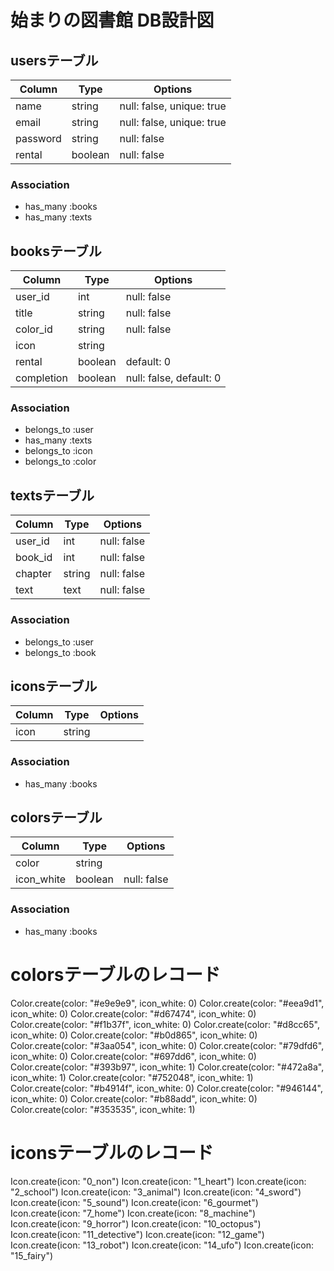 # 始まりの図書館 DB設計図
## usersテーブル
|Column|Type|Options|
|------|----|-------|
|name|string|null: false, unique: true|
|email|string|null: false, unique: true|
|password|string|null: false|
|rental|boolean|null: false|
### Association
- has_many :books
- has_many :texts

## booksテーブル
|Column|Type|Options|
|------|----|-------|
|user_id|int|null: false|
|title|string|null: false|
|color_id|string|null: false|
|icon|string||
|rental|boolean|default: 0|
|completion|boolean|null: false, default: 0|
### Association
- belongs_to :user
- has_many :texts
- belongs_to :icon
- belongs_to :color

## textsテーブル
|Column|Type|Options|
|------|----|-------|
|user_id|int|null: false|
|book_id|int|null: false|
|chapter|string|null: false|
|text|text|null: false|
### Association
- belongs_to :user
- belongs_to :book

## iconsテーブル
|Column|Type|Options|
|------|----|-------|
|icon|string||
### Association
- has_many :books

## colorsテーブル
|Column|Type|Options|
|------|----|-------|
|color|string||
|icon_white|boolean|null: false|
### Association
- has_many :books

# colorsテーブルのレコード
Color.create(color: "#e9e9e9", icon_white: 0)
Color.create(color: "#eea9d1", icon_white: 0)
Color.create(color: "#d67474", icon_white: 0)
Color.create(color: "#f1b37f", icon_white: 0)
Color.create(color: "#d8cc65", icon_white: 0)
Color.create(color: "#b0d865", icon_white: 0)
Color.create(color: "#3aa054", icon_white: 0)
Color.create(color: "#79dfd6", icon_white: 0)
Color.create(color: "#697dd6", icon_white: 0)
Color.create(color: "#393b97", icon_white: 1)
Color.create(color: "#472a8a", icon_white: 1)
Color.create(color: "#752048", icon_white: 1)
Color.create(color: "#b4914f", icon_white: 0)
Color.create(color: "#946144", icon_white: 0)
Color.create(color: "#b88add", icon_white: 0)
Color.create(color: "#353535", icon_white: 1)

# iconsテーブルのレコード
Icon.create(icon: "0_non")
Icon.create(icon: "1_heart")
Icon.create(icon: "2_school")
Icon.create(icon: "3_animal")
Icon.create(icon: "4_sword")
Icon.create(icon: "5_sound")
Icon.create(icon: "6_gourmet")
Icon.create(icon: "7_home")
Icon.create(icon: "8_machine")
Icon.create(icon: "9_horror")
Icon.create(icon: "10_octopus")
Icon.create(icon: "11_detective")
Icon.create(icon: "12_game")
Icon.create(icon: "13_robot")
Icon.create(icon: "14_ufo")
Icon.create(icon: "15_fairy")